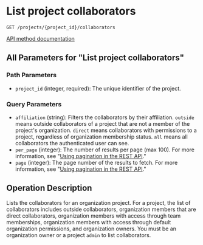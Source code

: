 # List project collaborators

`GET /projects/{project_id}/collaborators`

[API method documentation](https://docs.github.com/rest/projects/collaborators#list-project-collaborators)

## All Parameters for "List project collaborators"

### Path Parameters

- `project_id` (integer, required): The unique identifier of the project.
### Query Parameters

- `affiliation` (string): Filters the collaborators by their affiliation. `outside` means outside collaborators of a project that are not a member of the project's organization. `direct` means collaborators with permissions to a project, regardless of organization membership status. `all` means all collaborators the authenticated user can see.
- `per_page` (integer): The number of results per page (max 100). For more information, see "[Using pagination in the REST API](https://docs.github.com/rest/using-the-rest-api/using-pagination-in-the-rest-api)."
- `page` (integer): The page number of the results to fetch. For more information, see "[Using pagination in the REST API](https://docs.github.com/rest/using-the-rest-api/using-pagination-in-the-rest-api)."

## Operation Description

Lists the collaborators for an organization project. For a project, the list of collaborators includes outside collaborators, organization members that are direct collaborators, organization members with access through team memberships, organization members with access through default organization permissions, and organization owners. You must be an organization owner or a project `admin` to list collaborators.
